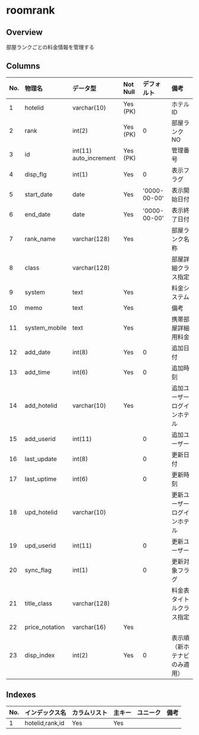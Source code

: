 # roomrank

## Overview

部屋ランクごとの料金情報を管理する

## Columns

|No.|物理名|データ型|Not Null|デフォルト|備考|
|:--|:--|:--|:--|:--|:--|
|1|hotelid|varchar(10)|Yes (PK)||ホテルID|
|2|rank|int(2)|Yes (PK)|0|部屋ランクNO|
|3|id|int(11) auto_increment|Yes (PK)||管理番号|
|4|disp_flg|int(1)|Yes|0|表示フラグ|
|5|start_date|date|Yes|'0000-00-00'|表示開始日付|
|6|end_date|date|Yes|'0000-00-00'|表示終了日付|
|7|rank_name|varchar(128)|Yes||部屋ランク名称|
|8|class|varchar(128)|||部屋詳細クラス指定|
|9|system|text|Yes||料金システム|
|10|memo|text|Yes||備考|
|11|system_mobile|text|Yes||携帯部屋詳細用料金|
|12|add_date|int(8)|Yes|0|追加日付|
|13|add_time|int(6)|Yes|0|追加時刻|
|14|add_hotelid|varchar(10)|Yes||追加ユーザーログインホテル|
|15|add_userid|int(11)||0|追加ユーザー|
|16|last_update|int(8)||0|更新日付|
|17|last_uptime|int(6)||0|更新時刻|
|18|upd_hotelid|varchar(10)|||更新ユーザーログインホテル|
|19|upd_userid|int(11)||0|更新ユーザー|
|20|sync_flag|int(1)||0|更新対象フラグ|
|21|title_class|varchar(128)|||料金表タイトルクラス指定|
|22|price_notation|varchar(16)|Yes|||
|23|disp_index|int(2)|Yes|0|表示順（新ホテナビのみ適用）|

## Indexes

|No.|インデックス名|カラムリスト|主キー|ユニーク|備考|
|:--|:--|:--|:--|:--|:--|
|1|hotelid,rank,id|Yes|Yes||
